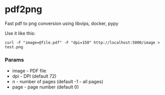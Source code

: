 # pdf2png

Fast pdf to png conversion using libvips, docker, pypy

Use it like this:

```shell
curl -F "image=@file.pdf" -F "dpi=150" http://localhost:5000/image > test.png
```

### Params

* image - PDF file
* dpi - DPI (default 72)
* n - number of pages (default -1 - all pages)
* page - page number (default 0)  
